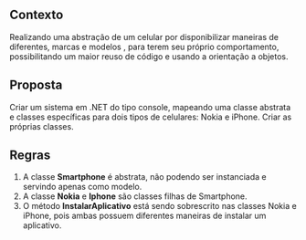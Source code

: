 ## Contexto

Realizando uma abstração de um celular por disponibilizar maneiras de diferentes, marcas e modelos , para terem seu próprio comportamento, possibilitando um maior reuso de código e usando a orientação a objetos.

## Proposta

Criar um sistema em .NET do tipo console, mapeando uma classe abstrata e classes específicas para dois tipos de celulares: Nokia e iPhone.
Criar as próprias classes.

## Regras

1. A classe **Smartphone** é abstrata, não podendo ser instanciada e servindo apenas como modelo.
2. A classe **Nokia** e **Iphone** são classes filhas de Smartphone.
3. O método **InstalarAplicativo** está sendo sobrescrito nas classes Nokia e iPhone, pois ambas possuem diferentes maneiras de instalar um aplicativo.
